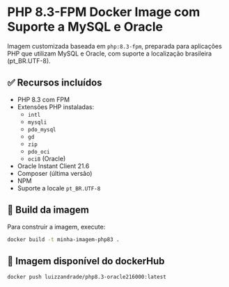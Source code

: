 # PHP 8.3-FPM Docker Image com Suporte a MySQL e Oracle

Imagem customizada baseada em `php:8.3-fpm`, preparada para aplicações PHP que utilizam MySQL e Oracle, com suporte a localização brasileira (pt_BR.UTF-8).

## ✅ Recursos incluídos

- PHP 8.3 com FPM
- Extensões PHP instaladas:
  - `intl`
  - `mysqli`
  - `pdo_mysql`
  - `gd`
  - `zip`
  - `pdo_oci`
  - `oci8` (Oracle)
- Oracle Instant Client 21.6
- Composer (última versão)
- NPM
- Suporte a locale `pt_BR.UTF-8`

## 🧱 Build da imagem

Para construir a imagem, execute:

```bash
docker build -t minha-imagem-php83 .
```

## 🐋 Imagem disponível do dockerHub
```bash
docker push luizzandrade/php8.3-oracle216000:latest
```